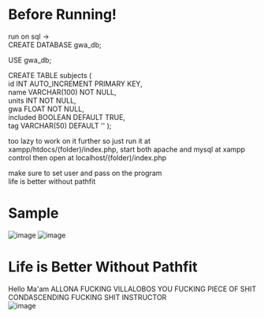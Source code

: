 # Before Running!
run on sql ->  
CREATE DATABASE gwa_db;  

USE gwa_db;  

CREATE TABLE subjects (  
    id INT AUTO_INCREMENT PRIMARY KEY,  
    name VARCHAR(100) NOT NULL,  
    units INT NOT NULL,  
    gwa FLOAT NOT NULL,  
    included BOOLEAN DEFAULT TRUE,  
    tag VARCHAR(50) DEFAULT ''
);  

too lazy to work on it further so just run it at xampp/htdocs/(folder)/index.php, start both apache and mysql at xampp control then open at localhost/(folder)/index.php

make sure to set user and pass on the program  
life is better without pathfit

# Sample
![image](https://github.com/user-attachments/assets/87a1888d-5532-48ba-a464-44fcea24ec75)
![image](https://github.com/user-attachments/assets/0ab54f6c-5290-40c7-81c6-e3465bd37a53)


# Life is Better Without Pathfit  
Hello Ma'am ALLONA FUCKING VILLALOBOS YOU FUCKING PIECE OF SHIT CONDASCENDING FUCKING SHIT INSTRUCTOR  
![image](https://github.com/user-attachments/assets/c93dac09-6994-4db1-9bab-2fb1f78454b0)
